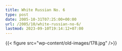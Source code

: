 ```yaml
---
title: White Russian No. 6
type: post
date: 2005-10-31T07:25:00+00:00
url: /2005/10/white-russian-no-6/
lastmod: 2023-09-10T19:14:12+07:00
---
```

{{< figure src="wp-content/old-images/178.jpg" />}}
